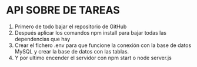# API SOBRE DE TAREAS

1. Primero de todo bajar el repositorio de GitHub 
2. Después aplicar los comandos npm install para bajar todas las dependencias que hay 
3. Crear el fichero .env para que funcione la conexión con la base de datos MySQL y crear la base de datos con las tablas.
4. Y por ultimo encender el servidor con npm start o node server.js

